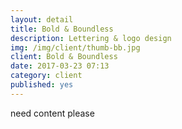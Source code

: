 ```yaml
---
layout: detail
title: Bold & Boundless
description: Lettering & logo design
img: /img/client/thumb-bb.jpg
client: Bold & Boundless
date: 2017-03-23 07:13
category: client
published: yes
---
```

need content please